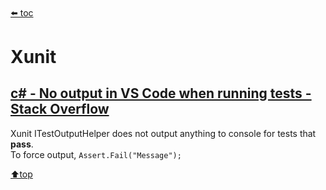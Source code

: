 ﻿###### <top>
[⬅️ toc](./README.md)
# Xunit

## [c# - No output in VS Code when running tests - Stack Overflow](https://stackoverflow.com/questions/64317627/no-output-in-vs-code-when-running-tests)
Xunit ITestOutputHelper does not output anything to console for tests that **pass**.  
To force output, `Assert.Fail("Message");`

[⬆️top](#top)